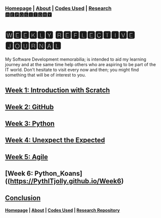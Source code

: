 ### [Homepage](jolly20220861.github.io)   | [About](https://jolly20220861.github.io/about)   | [Codes Used](https://jolly20220861.github.io/Codes)   | [Research 🆁🅴🅿🅾🆂🅸🆃🅾🆁🆈](https://jolly20220861.github.io/journals)

# 🆆🅴🅴🅺🅻🆈 🆁🅴🅵🅻🅴🅲🆃🅸🆅🅴 🅹🅾🆄🆁🅽🅰🅻
My Software Development memorabilia; is intended to aid my learning journey and at the same time help others who are aspiring to be part of the IT world. Don't hesitate to visit every now and then; you might find something that will be of interest to you.

## [Week 1: Introduction with Scratch](https://PythITjolly.github.io/Week1)
## [Week 2: GitHub](https://PythITjolly..github.io/Week2)
## [Week 3: Python](https://PythITjolly..github.io/Week3)
## [Week 4: Unexpect the Expected](https://PythITjolly.github.io/Week4)
## [Week 5: Agile](https://PythITjolly.github.io/Week5)
## [Week 6: Python_Koans]((https://PythITjolly.github.io/Week6)
## [Conclusion](https://PythITjolly.github.io/Conclusion)



#### [Homepage](PythITjolly.github.io)   | [About](https://PythITjolly.github.io/about)   | [Codes Used](https://PythITjolly.github.io/Codes)   | [Research Repository](https://PythITjolly.github.io/journals)
